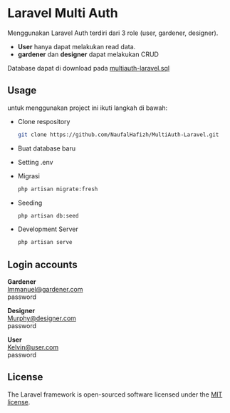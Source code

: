 # Laravel Multi Auth

Menggunakan Laravel Auth terdiri dari 3 role (user, gardener, designer).

- **User** hanya dapat melakukan read data.
- **gardener** dan **designer** dapat melakukan CRUD

Database dapat di download pada [multiauth-laravel.sql](https://github.com/NaufalHafizh/MultiAuth-Laravel/blob/91aa71fc42d89b6e636f3d6d56c8db99433d53b1/multiauth-laravel.sql)

## Usage

untuk menggunakan project ini ikuti langkah di bawah:

- Clone respository

    ```bash
    git clone https://github.com/NaufalHafizh/MultiAuth-Laravel.git
    ```

- Buat database baru
- Setting .env
- Migrasi

    ```bash
    php artisan migrate:fresh
    ```

- Seeding

    ```bash
    php artisan db:seed
    ```

- Development Server

    ```bash
    php artisan serve
    ```

## Login accounts

**Gardener** <br>
Immanuel@gardener.com <br>
password <br>

**Designer** <br>
Murphy@designer.com <br>
password <br>

**User** <br>
Kelvin@user.com <br>
password <br>

## License

The Laravel framework is open-sourced software licensed under the [MIT license](https://opensource.org/licenses/MIT).
